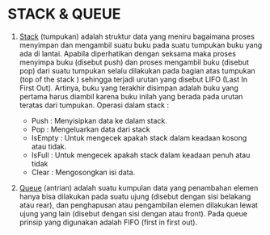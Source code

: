 # STACK & QUEUE

 1. [Stack](https://github.com/yosafatrend/ASD-Assignments/blob/master/4_StackQueue/stack.c)
   (tumpukan) adalah struktur data yang meniru bagaimana proses menyimpan dan mengambil suatu buku pada suatu tumpukan buku yang ada di lantai. Apabila diperhatikan dengan seksama maka proses menyimpa buku (disebut push) dan proses mengambil buku (disebut pop) dari suatu tumpukan selalu dilakukan pada bagian atas tumpukan (top of the stack ) sehingga terjadi urutan yang disebut LIFO (Last In First Out).
   Artinya, buku yang terakhir disimpan adalah buku yang pertama harus diambil karena buku inilah  yang berada pada urutan teratas dari tumpukan.
   Operasi dalam stack :
    - Push : Menyisipkan data ke dalam stack.
    - Pop : Mengeluarkan data dari stack
    - IsEmpty : Untuk mengecek apakah stack dalam keadaan kosong atau tidak.
    - IsFull : Untuk mengecek apakah stack dalam keadaan penuh atau tidak
    - Clear : Mengosongkan isi data.</br>
    
 2. [Queue](https://github.com/yosafatrend/ASD-Assignments/blob/master/4_StackQueue/queue.c)
    (antrian) adalah suatu kumpulan data yang penambahan elemen hanya bisa dilakukan pada suatu ujung (disebut dengan sisi belakang atau rear), dan penghapusan atau pengambilan elemen dilakukan lewat ujung yang lain (disebut dengan sisi dengan atau front). Pada queue prinsip yang digunakan adalah FIFO (first in first out).</br>
